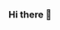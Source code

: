### Hi there 👋

<!--
**AliyanNadeem/AliyanNadeem** is a ✨ _special_ ✨ repository because its `README.md` (this file) appears on your GitHub profile.

Here are some ideas to get you started:

- 🔭 I’m currently working on nothing special in Github in particular, but maybe something mathematical which Github may or may not help in
- 🌱 I’m currently learning A levels stuff, taking a break from higher level education and such
- 👯 I’m looking to collaborate on all sorts of ideas and projects really
- 🤔 I’m looking for help with anything I'll need help with, I'll have to navigate what that is
- 💬 Ask me about my projects, skills and a few personal things if you want
- 📫 How to reach me: my email is: aliyannadeem555@gmail.com 
- 😄 Pronouns: He. atleast that's what I am
⚡ Fun fact: i dont really got any, how about: gauss didn't discover, rather he rediscovered the divergence theorem, or: fruits can be viewed as more juicy vegetables 
-->
